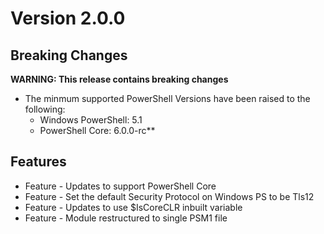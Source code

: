 # Version 2.0.0

## Breaking Changes
**WARNING: This release contains breaking changes**
* The minmum supported PowerShell Versions have been raised to the following:
  * Windows PowerShell: 5.1
  * PowerShell Core: 6.0.0-rc**

## Features
* Feature - Updates to support PowerShell Core
* Feature - Set the default Security Protocol on Windows PS to be Tls12
* Feature - Updates to use $IsCoreCLR inbuilt variable
* Feature - Module restructured to single PSM1 file
